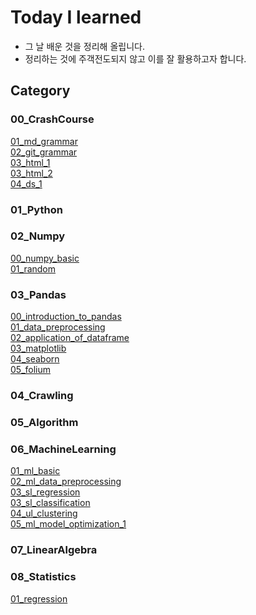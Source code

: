 # Today I learned

- 그 날 배운 것을 정리해 올립니다.
- 정리하는 것에 주객전도되지 않고 이를 잘 활용하고자 합니다.

## Category

### 00_CrashCourse

[01_md_grammar](https://github.com/letsfuture/TIL/blob/master/00_CrashCourse/01_md_grammar.md) <br>
[02_git_grammar](https://github.com/letsfuture/TIL/blob/master/00_CrashCourse/02_git_grammar.md)<br>
[03_html_1](https://github.com/letsfuture/TIL/blob/master/00_CrashCourse/03_html_1.md)<br>
[03_html_2](https://github.com/letsfuture/TIL/blob/master/00_CrashCourse/03_html_2.md)<br>
[04_ds_1](https://github.com/letsfuture/TIL/blob/master/00_CrashCourse/04_ds_1.md)
### 01_Python

### 02_Numpy

[00_numpy_basic](https://github.com/letsfuture/TIL/blob/master/02_Numpy/00_numpy_basic.md)<br>
[01_random](https://github.com/letsfuture/TIL/blob/master/02_Numpy/01_random.md)<br>

### 03_Pandas

[00_introduction_to_pandas](https://github.com/letsfuture/TIL/blob/master/03_Pandas/00_introduction_to_pandas.md)<br>[01_data_preprocessing](https://github.com/letsfuture/TIL/blob/master/03_Pandas/01_data_preprocessing.md)<br>
[02_application_of_dataframe](https://github.com/letsfuture/TIL/blob/master/03_Pandas/02_application_of_dataframe.md)<br>
[03_matplotlib](https://github.com/letsfuture/TIL/blob/master/03_Pandas/03_matplotlib.md)<br>[04_seaborn](https://github.com/letsfuture/TIL/blob/master/03_Pandas/04_seaborn.md)<br>
[05_folium](https://github.com/letsfuture/TIL/blob/master/03_Pandas/05_folium.md)<br>

### 04_Crawling

### 05_Algorithm

### 06_MachineLearning
[01_ml_basic](https://github.com/letsfuture/TIL/blob/master/06_MachineLearning/01_ml_basic.md)<br>
[02_ml_data_preprocessing](https://github.com/letsfuture/TIL/blob/master/06_MachineLearning/02_ml_data_preprocessing.md)<br>[03_sl_regression](https://github.com/letsfuture/TIL/blob/master/06_MachineLearning/03_sl_regression.md)<br>
[03_sl_classification](https://github.com/letsfuture/TIL/blob/master/06_MachineLearning/03_sl_classification.md)<br>
[04_ul_clustering](https://github.com/letsfuture/TIL/blob/master/06_MachineLearning/04_ul_clustering.md)<br>
[05_ml_model_optimization_1](https://github.com/letsfuture/TIL/blob/master/06_MachineLearning/05_ml_model_optimization_1.md)<br>

### 07_LinearAlgebra

### 08_Statistics
[01_regression](https://github.com/letsfuture/TIL/blob/master/08_Statistics/01_regression.md)<br>
